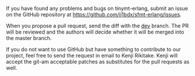 If you have found any problems and bugs on tinymt-erlang,
submit an issue on the GitHub repository at
<https://github.com/jj1bdx/sfmt-erlang/issues>.

When you propose a pull request, send the diff with the
[dev](https://github.com/jj1bdx/sfmt-erlang/tree/dev) branch.
The PR will be reviewed and the authors will decide whether
it will be merged into the master branch.

If you do not want to use GitHub but have something to
contribute to our project, feel free to send the request in
email to Kenji Rikitake.  Kenji will accept the git-am acceptable
patches as substitutes for the pull requests as well.
